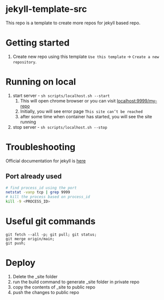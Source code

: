 # jekyll-template-src

This repo is a template to create more repos for jekyll based repo.

# Getting started
1. Create new repo using this template `Use this template` -> `Create a new repository`.

# Running on local
1. start server - `sh scripts/localhost.sh --start`
   1. This will open chrome browser or you can visit [localhost:9999/my-repo](http://localhost:9999/my-repo)
   2. Initially, you will see error page `This site can’t be reached`
   3. after some time when container has started, you will see the site running
2. stop server - `sh scripts/localhost.sh --stop`

# Troubleshooting

Official documentation for jekyll is [here](https://jekyllrb.com/)

## Port already used
```bash
# find process_id using the port
netstat -vanp tcp | grep 9999
# kill the process based on process_id
kill -9 <PROCESS_ID>
```

# Useful git commands

```
git fetch --all -p; git pull; git status;
git merge origin/main;
git push;
```

# Deploy

1. Delete the _site folder
2. run the build command to generate _site folder in private repo
3. copy the contents of _site to public repo
4. push the changes to public repo
